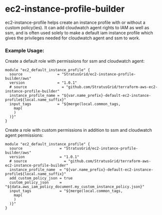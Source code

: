 # ec2-instance-profile-builder
ec2-instance-profile helps create an instance profile with or without a custom policy(ies). It can add cloudwatch agent rights to IAM as well as ssm, and is often used solely to make a default iam instance profile which gives the privileges needed for cloudwatch agent and ssm to work.

### Example Usage:
Create a default role with permissions for ssm and cloudwatch agent:
```
module "ec2_default_instance_profile" {
  source                = "StratusGrid/ec2-instance-profile-builder/aws"
  version               = "1.0.1"
  # source                = "github.com/StratusGrid/terraform-aws-ec2-instance-profile-builder"
  instance_profile_name = "${var.name_prefix}-default-ec2-instance-profile${local.name_suffix}"
  input_tags            = "${merge(local.common_tags,
    map(
    )
  )}"
}
```

Create a role with custom permissions in addition to ssm and cloudwatch agent permissions:
```
module "ec2_default_instance_profile" {
  source                 = "StratusGrid/ec2-instance-profile-builder/aws"
  version                = "1.0.1"
  # source                 = "github.com/StratusGrid/terraform-aws-ec2-instance-profile-builder"
  instance_profile_name  = "${var.name_prefix}-default-ec2-instance-profile${local.name_suffix}"
  add_custom_policy_json = true
  custom_policy_json     = "${data.aws_iam_policy_document.my_custom_instance_policy.json}"
  input_tags             = "${merge(local.common_tags,
    map(
    )
  )}"
}
```
  
